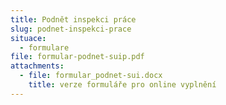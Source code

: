 ```yaml
---
title: Podnět inspekci práce
slug: podnet-inspekci-prace
situace:
  - formulare
file: formular-podnet-suip.pdf
attachments:
  - file: formular_podnet-sui.docx
    title: verze formuláře pro online vyplnění
---
```

